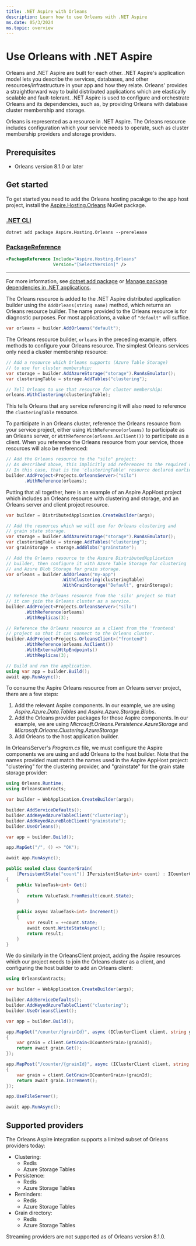 ```yaml
---
title: .NET Aspire with Orleans
description: Learn how to use Orleans with .NET Aspire
ms.date: 05/3/2024
ms.topic: overview
---
```


# Use Orleans with .NET Aspire

Orleans and .NET Aspire are built for each other. .NET Aspire's application model lets you describe the services, databases, and other resources/infrastructure in your app and how they relate. Orleans' provides a straightforward way to build distributed applications which are elastically scalable and fault-tolerant. .NET Aspire is used to configure and orchestrate Orleans and its dependencies, such as, by providing Orleans with database cluster membership and storage.

Orleans is represented as a resource in .NET Aspire. The Orleans resource includes configuration which your service needs to operate, such as cluster membership providers and storage providers.

## Prerequisites

- Orleans version 8.1.0 or later

## Get started

To get started you need to add the Orleans hosting pacakge to the app host project, install the [Aspire.Hosting.Orleans](https://www.nuget.org/packages/Aspire.Hosting.Orleans) NuGet package.

### [.NET CLI](#tab/dotnet-cli)

```dotnetcli
dotnet add package Aspire.Hosting.Orleans --prerelease
```

### [PackageReference](#tab/package-reference)

```xml
<PackageReference Include="Aspire.Hosting.Orleans"
                  Version="[SelectVersion]" />
```

---

For more information, see [dotnet add package](/dotnet/core/tools/dotnet-add-package) or [Manage package dependencies in .NET applications](/dotnet/core/tools/dependencies).

The Orleans resource is added to the .NET Aspire distributed application builder using the `AddOrleans(string name)` method, which returns an Orleans resource builder.
The name provided to the Orleans resource is for diagnostic purposes. For most applications, a value of `"default"` will suffice.

```csharp
var orleans = builder.AddOrleans("default");
```

The Orleans resource builder, `orleans` in the preceding example, offers methods to configure your Orleans resource. The simplest Orleans services only need a cluster membership resource:

```csharp
// Add a resource which Orleans supports (Azure Table Storage)
// to use for cluster membership:
var storage = builder.AddAzureStorage("storage").RunAsEmulator();
var clusteringTable = storage.AddTables("clustering");

// Tell Orleans to use that resource for cluster membership:
orleans.WithClustering(clusteringTable);
```

This tells Orleans that any service referencing it will also need to reference the `clusteringTable` resource.

To participate in an Orleans cluster, reference the Orleans resource from your service project, either using `WithReference(orleans)` to participate as an Orleans server, or `WithReference(orleans.AsClient())` to participate as a client. When you reference the Orleans resource from your service, those resources will also be referenced:

```csharp
// Add the Orleans resource to the "silo" project:
// As described above, this implicitly add references to the required resources.
// In this case, that is the 'clusteringTable' resource declared earlier.
builder.AddProject<Projects.OrleansServer>("silo")
       .WithReference(orleans);
```

Putting that all together, here is an example of an Aspire AppHost project which includes an Orleans resource with clustering and storage, and an Orleans server and client project resource.

```csharp
var builder = DistributedApplication.CreateBuilder(args);

// Add the resources which we will use for Orleans clustering and 
// grain state storage.
var storage = builder.AddAzureStorage("storage").RunAsEmulator();
var clusteringTable = storage.AddTables("clustering");
var grainStorage = storage.AddBlobs("grainstate");

// Add the Orleans resource to the Aspire DistributedApplication 
// builder, then configure it with Azure Table Storage for clustering
// and Azure Blob Storage for grain storage.
var orleans = builder.AddOrleans("my-app")
                     .WithClustering(clusteringTable)
                     .WithGrainStorage("Default", grainStorage);

// Reference the Orleans resource from the 'silo' project so that 
// it can join the Orleans cluster as a service.
builder.AddProject<Projects.OrleansServer>("silo")
       .WithReference(orleans)
       .WithReplicas(3);

// Reference the Orleans resource as a client from the 'frontend' 
// project so that it can connect to the Orleans cluster.
builder.AddProject<Projects.OrleansClient>("frontend")
       .WithReference(orleans.AsClient())
       .WithExternalHttpEndpoints()
       .WithReplicas(3);

// Build and run the application.
using var app = builder.Build();
await app.RunAsync();
```

To consume the Aspire Orleans resource from an Orleans server project, there are a few steps:

1. Add the relevant Aspire components. In our example, we are using _Aspire.Azure.Data.Tables_ and _Aspire.Azure.Storage.Blobs_.
2. Add the Orleans provider packages for those Aspire components. In our example, we are using _Microsoft.Orleans.Persistence.AzureStorage_ and _Microsoft.Orleans.Clustering.AzureStorage_
3. Add Orleans to the host application builder.

In OrleansServer's _Program.cs_ file, we must configure the Aspire components we are using and add Orleans to the host builder. Note that the names provided must match the names used in the Aspire AppHost project: "clustering" for the clustering provider, and "grainstate" for the grain state storage provider:

```csharp
using Orleans.Runtime;
using OrleansContracts;

var builder = WebApplication.CreateBuilder(args);

builder.AddServiceDefaults();
builder.AddKeyedAzureTableClient("clustering");
builder.AddKeyedAzureBlobClient("grainstate");
builder.UseOrleans();

var app = builder.Build();

app.MapGet("/", () => "OK");

await app.RunAsync();

public sealed class CounterGrain(
    [PersistentState("count")] IPersistentState<int> count) : ICounterGrain
{
    public ValueTask<int> Get()
    {
        return ValueTask.FromResult(count.State);
    }

    public async ValueTask<int> Increment()
    {
        var result = ++count.State;
        await count.WriteStateAsync();
        return result;
    }
}
```

We do similarly in the OrleansClient project, adding the Aspire resources which our project needs to join the Orleans cluster as a client, and configuring the host builder to add an Orleans client:

```csharp
using OrleansContracts;

var builder = WebApplication.CreateBuilder(args);

builder.AddServiceDefaults();
builder.AddKeyedAzureTableClient("clustering");
builder.UseOrleansClient();

var app = builder.Build();

app.MapGet("/counter/{grainId}", async (IClusterClient client, string grainId) =>
{
    var grain = client.GetGrain<ICounterGrain>(grainId);
    return await grain.Get();
});

app.MapPost("/counter/{grainId}", async (IClusterClient client, string grainId) =>
{
    var grain = client.GetGrain<ICounterGrain>(grainId);
    return await grain.Increment();
});

app.UseFileServer();

await app.RunAsync();
```

## Supported providers

The Orleans Aspire integration supports a limited subset of Orleans providers today:

- Clustering:
  - Redis
  - Azure Storage Tables
- Persistence:
  - Redis
  - Azure Storage Tables
- Reminders:
  - Redis
  - Azure Storage Tables
- Grain directory:
  - Redis
  - Azure Storage Tables

Streaming providers are not supported as of Orleans version 8.1.0.
